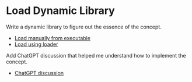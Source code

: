 # Load Dynamic Library

Write a dynamic library to figure out the essence of the concept.

- [Load manually from executable](./load_manually/)
- [Load using loader](./load_using_loader/)

Add ChatGPT discussion that helped me understand how to implement the concept.

- [ChatGPT discussion](./chatgpt_discussion)
